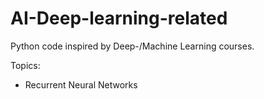 # AI-Deep-learning-related
Python code inspired by Deep-/Machine Learning courses. 

Topics:
- Recurrent Neural Networks
